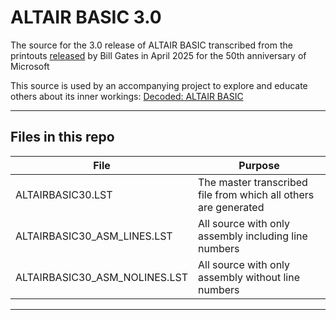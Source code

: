 # ALTAIR BASIC 3.0

The source for the 3.0 release of ALTAIR BASIC transcribed from the printouts [released](https://www.gatesnotes.com/microsoft-original-source-code) by Bill Gates in April 2025 for the 50th anniversary of Microsoft

This source is used by an accompanying project to explore and educate others about its inner workings:
[Decoded: ALTAIR BASIC](https://maizure.org/projects/decoded-altair-basic/index.html)

---


## Files in this repo

| File      | Purpose      |
| ------------- | ------------- |
| ALTAIRBASIC30.LST     | The master transcribed file from which all others are generated     |
| ALTAIRBASIC30_ASM_LINES.LST   | All source with only assembly including line numbers   |
| ALTAIRBASIC30_ASM_NOLINES.LST   | All source with only assembly without line numbers  |


---


